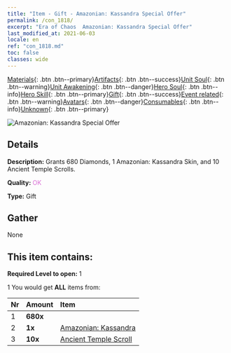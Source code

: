 ```yaml
---
title: "Item - Gift - Amazonian: Kassandra Special Offer"
permalink: /con_1818/
excerpt: "Era of Chaos  Amazonian: Kassandra Special Offer"
last_modified_at: 2021-06-03
locale: en
ref: "con_1818.md"
toc: false
classes: wide
---
```

 [Materials](/Items/){: .btn .btn--primary}[Artifacts](/Items/Artifacts/){: .btn .btn--success}[Unit Soul](/Items/UnitSoul/){: .btn .btn--warning}[Unit Awakening](/Items/UnitAwakening/){: .btn .btn--danger}[Hero Soul](/Items/HeroSoul/){: .btn .btn--info}[Hero Skill](/Items/HeroSkill/){: .btn .btn--primary}[Gift](/Items/Gift/){: .btn .btn--success}[Event related](/Items/Events/){: .btn .btn--warning}[Avatars](/Items/Avatars/){: .btn .btn--danger}[Consumables](/Items/Consumables/){: .btn .btn--info}[Unknown](/Items/Unknown/){: .btn .btn--primary}

 ![Amazonian: Kassandra Special Offer](/images/t/i_907440.png)

## Details
 **Description:** Grants 680 Diamonds, 1 Amazonian: Kassandra Skin, and 10 Ancient Temple Scrolls.

 **Quality:** <span style="color: #DA70D6">OK</span>

 **Type:** Gift

## Gather

  None

## This item contains:

 **Required Level to open:** 1

 1 You would get **ALL** items  from:

  | Nr | Amount |     Item    |
  |:---|:-------|:------------|
  | 1 |  **680x** | <i class="fas fa-gem"/> |  | 
  | 2 |  **1x** | [Amazonian: Kassandra](/Items/con_1082/) |  | 
  | 3 |  **10x** | [Ancient Temple Scroll](/Items/con_697/) |  | 
